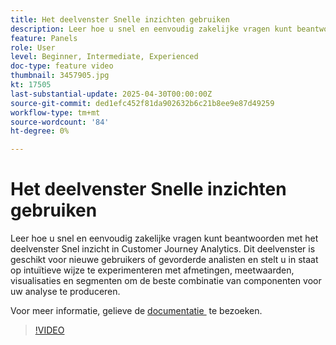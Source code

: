 ```yaml
---
title: Het deelvenster Snelle inzichten gebruiken
description: Leer hoe u snel en eenvoudig zakelijke vragen kunt beantwoorden met het deelvenster Snel inzicht in Customer Journey Analytics.
feature: Panels
role: User
level: Beginner, Intermediate, Experienced
doc-type: feature video
thumbnail: 3457905.jpg
kt: 17505
last-substantial-update: 2025-04-30T00:00:00Z
source-git-commit: ded1efc452f81da902632b6c21b8ee9e87d49259
workflow-type: tm+mt
source-wordcount: '84'
ht-degree: 0%

---
```



# Het deelvenster Snelle inzichten gebruiken

Leer hoe u snel en eenvoudig zakelijke vragen kunt beantwoorden met het deelvenster Snel inzicht in Customer Journey Analytics. Dit deelvenster is geschikt voor nieuwe gebruikers of gevorderde analisten en stelt u in staat op intuïtieve wijze te experimenteren met afmetingen, meetwaarden, visualisaties en segmenten om de beste combinatie van componenten voor uw analyse te produceren.

Voor meer informatie, gelieve de [&#x200B; documentatie &#x200B;](https://experienceleague.adobe.com/nl/docs/analytics-platform/using/cja-workspace/panels/quickinsight) te bezoeken.

>[!VIDEO](https://video.tv.adobe.com/v/3457905/?learn=on)
